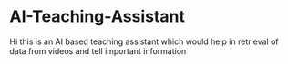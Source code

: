 # AI-Teaching-Assistant
Hi this is an AI based teaching assistant which would help in retrieval of data from videos and tell important information
